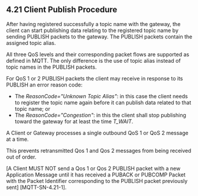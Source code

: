 <!-- transformation-note: left upstream numbering of headings for verification -->
## 4.21 Client Publish Procedure

After having registered successfully a topic name with the gateway,
the client can start publishing data relating to the registered topic name by sending PUBLISH packets to the gateway.
The PUBLISH packets contain the assigned topic alias.

All three QoS levels and their corresponding packet flows are supported as defined in MQTT.
The only difference is the use of topic alias instead of topic names in the PUBLISH packets.

For QoS 1 or 2 PUBLISH packets the client may receive in response to its PUBLISH an error reason code:

- The _ReasonCode="Unknown Topic Alias"_:
  in this case the client needs to register the topic name again before it can publish data related to that topic name; or
- The _ReasonCode="Congestion"_: in this the client shall stop publishing toward the gateway for at least the time _T\_WAIT_.

A Client or Gateway processes a single outbound QoS 1 or QoS 2 message at a time.

This prevents retransmitted Qos 1 and Qos 2 messages from being received out of order.

\[A Client MUST NOT send a Qos 1 or Qos 2 PUBLISH packet with a new Application Message until it has received a PUBACK or
PUBCOMP Packet with the Packet Identifier corresponding to the PUBLISH packet previously sent] \[MQTT-SN-4.21-1].
